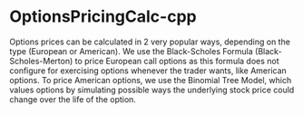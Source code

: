 # OptionsPricingCalc-cpp

Options prices can be calculated in 2 very popular ways, depending on the type (European or American). We use the Black-Scholes Formula (Black-Scholes-Merton) to price European call options as this formula does not configure for exercising options whenever the trader wants, like American options. To price American options, we use the Binomial Tree Model, which values options by simulating possible ways the underlying stock price could change over the life of the option.